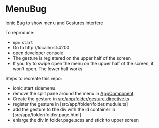 # MenuBug
Ionic Bug to show menu and Gestures interfere

To reproduce:
* `npm start`
* Go to http://localhost:4200
* open developer console
* The gesture is registered on the upper half of the screen
* If you try to swipe open the menu on the upper half of the screen, it won't open. The lower half works

Steps to recreate this repo:
* ionic start sidemenu
* remove the split pane around the menu in [AppComponent](src/app/app.component.html)
* Create the gesture in [src/app/folder/gesture.directive.ts](GestureDirective)
* register the gesture in [src/app/folder/folder.mudule.ts]
* add the gesture to the div with the id container in [src/app/folder/folder.page.html]
* enlarge the div in folder.page.scss and stick to upper screen
